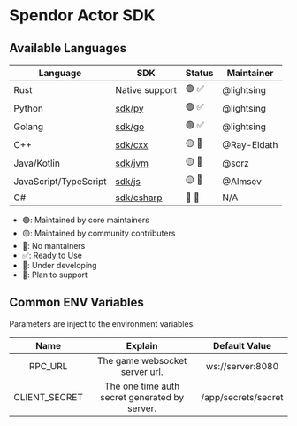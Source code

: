 # Spendor Actor SDK

## Available Languages

| Language              | SDK                    | Status | Maintainer  |
|-----------------------|------------------------|--------|-------------|
| Rust                  | Native support         | 🟢 ✅    | @lightsing  |
| Python                | [sdk/py](./py)         | 🟢 ✅    | @lightsing  |
| Golang                | [sdk/go](./go)         | 🟢 ✅    | @lightsing  |
| C++                   | [sdk/cxx](./cxx)       | 🟡 📅    | @Ray-Eldath |
| Java/Kotlin           | [sdk/jvm](./jvm)       | 🟡 📅    | @sorz       |
| JavaScript/TypeScript | [sdk/js](./js)         | 🟡 📅    | @Almsev     |
| C#                    | [sdk/csharp](./csharp) | 🔴 📅    | N/A         |


- 🟢: Maintained by core maintainers
- 🟡: Maintained by community contributers
- 🔴: No mantainers
- ✅: Ready to Use
- 🔧: Under developing
- 📅: Plan to support

## Common ENV Variables

Parameters are inject to the environment variables.

|      Name     |                    Explain                    |    Default Value    |
|:-------------:|:---------------------------------------------:|:-------------------:|
|    RPC_URL    |         The game websocket server url.        |   ws://server:8080  |
| CLIENT_SECRET | The one time auth secret generated by server. | /app/secrets/secret |
